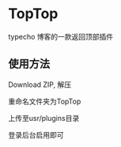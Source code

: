 # TopTop 

typecho 博客的一款返回顶部插件

## 使用方法 

Download ZIP, 解压

重命名文件夹为TopTop

上传至usr/plugins目录

登录后台启用即可
